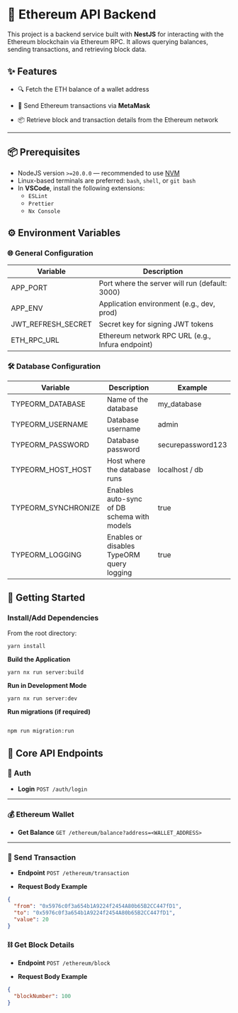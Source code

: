 # 🚀 Ethereum API Backend

This project is a backend service built with **NestJS** for interacting with the Ethereum blockchain via Ethereum RPC. It allows querying balances, sending transactions, and retrieving block data.

## ✨ Features

- 🔍 Fetch the ETH balance of a wallet address

- 💸 Send Ethereum transactions via **MetaMask**

- 📦 Retrieve block and transaction details from the Ethereum network

---
## 📦 Prerequisites

- NodeJS version `>=20.0.0` — recommended to use [NVM](https://github.com/nvm-sh/nvm)
- Linux-based terminals are preferred: `bash`, `shell`, or `git bash`
- In **VSCode**, install the following extensions:
  - `ESLint`
  - `Prettier`
  - `Nx Console`

## ⚙️ Environment Variables

### 🌐 General Configuration

| Variable           | Description                                      |
| ------------------ | ------------------------------------------------ |
| APP_PORT           | Port where the server will run (default: 3000)   |
| APP_ENV            | Application environment (e.g., dev, prod)        |
| JWT_REFRESH_SECRET | Secret key for signing JWT tokens                |
| ETH_RPC_URL        | Ethereum network RPC URL (e.g., Infura endpoint) |

### 🛠️ Database Configuration

| Variable            | Description                                | Example           |
| ------------------- | ------------------------------------------ | ----------------- |
| TYPEORM_DATABASE    | Name of the database                       | my_database       |
| TYPEORM_USERNAME    | Database username                          | admin             |
| TYPEORM_PASSWORD    | Database password                          | securepassword123 |
| TYPEORM_HOST_HOST   | Host where the database runs               | localhost / db    |
| TYPEORM_SYNCHRONIZE | Enables auto-sync of DB schema with models | true              |
| TYPEORM_LOGGING     | Enables or disables TypeORM query logging  | true              |

## 🚀 Getting Started

### Install/Add Dependencies

From the root directory:

```
yarn install
```

**Build the Application**

```
yarn nx run server:build
```

**Run in Development Mode**

```
yarn nx run server:dev
```

**Run migrations (if required)**

```bash

npm run migration:run
```

## 📌 Core API Endpoints

### 🔐 Auth

- **Login**
    `POST /auth/login`
---

### 💰 Ethereum Wallet

- **Get Balance**
    `GET /ethereum/balance?address=<WALLET_ADDRESS>`
---

### 🔁 Send Transaction

- **Endpoint**
    `POST /ethereum/transaction`

- **Request Body Example**

```JSON
{
  "from": "0x5976c0f3a654b1A9224f2454A80b65B2CC447fD1",
  "to": "0x5976c0f3a654b1A9224f2454A80b65B2CC447fD1",
  "value": 20
}
```

### ⛓️ Get Block Details

- **Endpoint**
    `POST /ethereum/block`

- **Request Body Example**
```JSON
{
  "blockNumber": 100
}
```